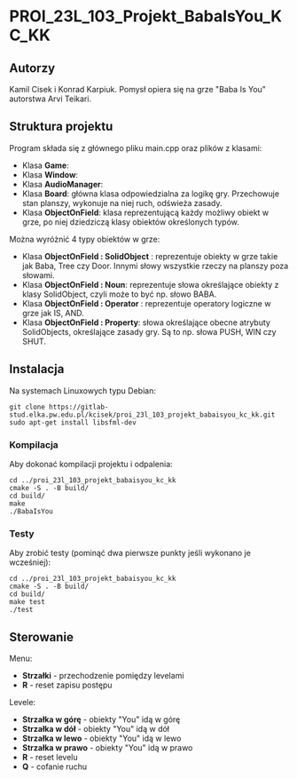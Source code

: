 # PROI_23L_103_Projekt_BabaIsYou_KC_KK

## Autorzy
Kamil Cisek i Konrad Karpiuk. Pomysł opiera się na grze "Baba Is You" autorstwa Arvi Teikari.
## Struktura projektu
Program składa się z głównego pliku main.cpp oraz plików z klasami:
* Klasa **Game**:
* Klasa **Window**:
* Klasa **AudioManager**:
* Klasa **Board**: główna klasa odpowiedzialna za logikę gry. Przechowuje stan planszy, wykonuje na niej ruch, odświeża zasady.
* Klasa **ObjectOnField**: klasa reprezentującą każdy możliwy obiekt w grze, po niej dziedziczą klasy obiektów określonych typów.

Można wyróżnić 4 typy obiektów w grze:
* Klasa **ObjectOnField : SolidObject** : reprezentuje obiekty w grze takie jak Baba, Tree czy Door. Innymi słowy wszystkie rzeczy na planszy poza słowami.
* Klasa **ObjectOnField : Noun**: reprezentuje słowa określające obiekty z klasy SolidObject, czyli może to być np. słowo BABA.
* Klasa **ObjectOnField : Operator** : reprezentuje operatory logiczne w grze jak IS, AND.
* Klasa **ObjectOnField : Property**: słowa określające obecne atrybuty SolidObjects, określające zasady gry. Są to np. słowa PUSH, WIN czy SHUT.


## Instalacja
Na systemach Linuxowych typu Debian:
```
git clone https://gitlab-stud.elka.pw.edu.pl/kcisek/proi_23l_103_projekt_babaisyou_kc_kk.git
sudo apt-get install libsfml-dev
```

### Kompilacja
Aby dokonać kompilacji projektu i odpalenia:
```
cd ../proi_23l_103_projekt_babaisyou_kc_kk
cmake -S . -B build/
cd build/
make
./BabaIsYou
```

### Testy
Aby zrobić testy (pominąć dwa pierwsze punkty jeśli wykonano je wcześniej):
```
cd ../proi_23l_103_projekt_babaisyou_kc_kk
cmake -S . -B build/
cd build/
make test
./test
```

## Sterowanie
Menu:
* **Strzałki** - przechodzenie pomiędzy levelami
* **R** - reset zapisu postępu

Levele:
* **Strzałka w górę** - obiekty "You" idą w górę
* **Strzałka w dół** - obiekty "You" idą w dół
* **Strzałka w lewo** - obiekty "You" idą w lewo
* **Strzałka w prawo** - obiekty "You" idą w prawo
* **R** - reset levelu
* **Q** - cofanie ruchu
